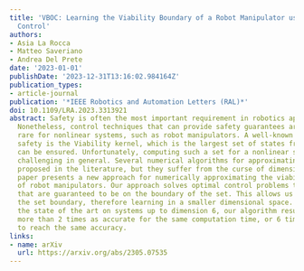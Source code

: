 ```yaml
---
title: 'VBOC: Learning the Viability Boundary of a Robot Manipulator using Optimal
  Control'
authors:
- Asia La Rocca
- Matteo Saveriano
- Andrea Del Prete
date: '2023-01-01'
publishDate: '2023-12-31T13:16:02.984164Z'
publication_types:
- article-journal
publication: '*IEEE Robotics and Automation Letters (RAL)*'
doi: 10.1109/LRA.2023.3313921
abstract: Safety is often the most important requirement in robotics applications.
  Nonetheless, control techniques that can provide safety guarantees are still extremely
  rare for nonlinear systems, such as robot manipulators. A well-known tool to ensure
  safety is the Viability kernel, which is the largest set of states from which safety
  can be ensured. Unfortunately, computing such a set for a nonlinear system is extremely
  challenging in general. Several numerical algorithms for approximating it have been
  proposed in the literature, but they suffer from the curse of dimensionality. This
  paper presents a new approach for numerically approximating the viability kernel
  of robot manipulators. Our approach solves optimal control problems to compute states
  that are guaranteed to be on the boundary of the set. This allows us to learn directly
  the set boundary, therefore learning in a smaller dimensional space. Compared to
  the state of the art on systems up to dimension 6, our algorithm resulted to be
  more than 2 times as accurate for the same computation time, or 6 times as fast
  to reach the same accuracy.
links:
- name: arXiv
  url: https://arxiv.org/abs/2305.07535
---
```

